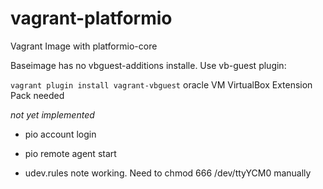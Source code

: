 # vagrant-platformio
Vagrant Image with platformio-core

Baseimage has no vbguest-additions installe. Use vb-guest plugin:

`vagrant plugin install vagrant-vbguest` 
oracle VM VirtualBox Extension Pack needed

*not yet implemented*

- pio account login

- pio remote agent start

- udev.rules note working. Need to chmod 666 /dev/ttyYCM0 manually

